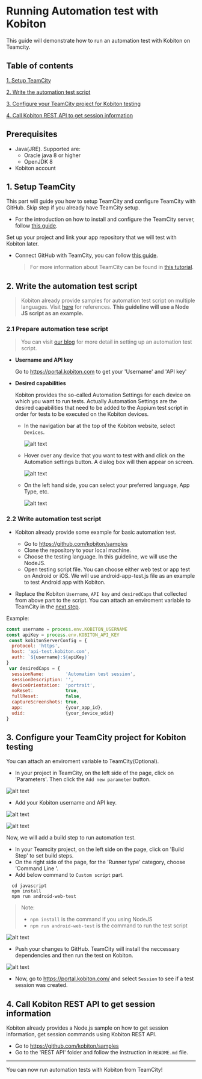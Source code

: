 # Running Automation test with Kobiton
This guide will demonstrate how to run an automation test with Kobiton on Teamcity.
## Table of contents
[1. Setup TeamCity](#1-setup-teamcity)

[2. Write the automation test script](#2-write-the-automation-test-script)

[3. Configure your TeamCity project for Kobiton testing](#3-configure-your-teamcity-project-for-kobiton-testing)

[4. Call Kobiton REST API to get session information](#4-call-kobiton-rest-api-to-get-session-information)
## Prerequisites 
- Java(JRE). Supported are:
  + Oracle java 8 or higher
  + OpenJDK 8
- Kobiton account
## 1. Setup TeamCity
This part will guide you how to setup TeamCity and configure TeamCity with GitHub. Skip step if you already have TeamCity setup.
 + For the introduction on how to install and configure the TeamCity server, follow [this guide](https://confluence.jetbrains.com/display/TCD18/Installing+and+Configuring+the+TeamCity+Server).

Set up your project and link your app repository that we will test with Kobiton later.
+ Connect GitHub with TeamCity, you can follow [this guide](https://confluence.jetbrains.com/display/TCD10/Integrating+TeamCity+with+VCS+Hosting+Services).
 
  > For more information about TeamCity can be found in [this tutorial](https://confluence.jetbrains.com/display/TCD10/TeamCity+Documentation).

## 2. Write the automation test script
> Kobiton already provide samples for automation test script on multiple languages. Visit [here](https://github.com/kobiton/samples) for references.
**This guideline will use a Node JS script as an example.**
### 2.1 Prepare automation tese script
 > You can visit [our blog](https://kobiton.com/blog/automation-web-appium-kobiton-nodejs/) for more detail in setting up an automation test script. 
+ **Username and API key**
  
  Go to https://portal.kobiton.com to get your 'Username' and 'API key'

+ **Desired capabilities**

  Kobiton provides the so-called Automation Settings for each device on which you want to run tests. Actually Automation Settings are the desired capabilities that need to be added to the Appium test script in order for tests to be executed on the Kobiton devices.

  + In the navigation bar at the top of the Kobiton website, select `Devices`.
 
    ![alt text](./assets/devices.png )
 
  + Hover over any device that you want to test with and click on the Automation settings button. A dialog box will then appear on screen.
 
    ![alt text](./assets/click_auto.png )
 
  + On the left hand side, you can select your preferred language, App Type, etc.
 
    ![alt text](./assets/automation.png ) 
### 2.2 Write automation test script
+ Kobiton already provide some example for basic automation test. 
  + Go to https://github.com/kobiton/samples
  + Clone the repository to your local machine.
  + Choose the testing language. In this guideline, we will use the NodeJS.
  + Open testing script file. You can choose either web test or app test on Android or iOS. We will use android-app-test.js file as an example to test Android app with Kobiton.

+ Replace the Kobiton `Username`, `API key` and `desiredCaps` that collected from above part to the script. You can attach an enviroment variable to TeamCity in the [next step](#3-configure-your-teamcity-project-for-kobiton-testing).

Example:

```javascript
const username = process.env.KOBITON_USERNAME
const apiKey = process.env.KOBITON_API_KEY
 const kobitonServerConfig = {
  protocol: 'https',
  host: 'api-test.kobiton.com',
  auth: `${username}:${apiKey}`
}
 var desiredCaps = {
  sessionName:        'Automation test session',
  sessionDescription: '', 
  deviceOrientation:  'portrait',  
  noReset:            true,
  fullReset:          false, 
  captureScreenshots: true,
  app:                {your_app_id}, 
  udid:               {your_device_udid}
}
```

## 3. Configure your TeamCity project for Kobiton testing
You can attach an enviroment variable to TeamCity(Optional).
+ In your project in TeamCity, on the left side of the page, click on 'Parameters'. Then click the `Add new parameter` button. 

![alt text](./assets/param.png )

+ Add your Kobiton username and API key.

![alt text](./assets/param_name.png )

![alt text](./assets/param_key.png )

Now, we will add a build step to run automation test.
+ In your Teamcity project, on the left side on the page, click on 'Build Step' to set build steps.
+ On the right side of the page,  for the 'Runner type' category, choose 'Command Line '.
+ Add below command to `Custom script` part.

```
  cd javascript
  npm install
  npm run android-web-test
```
> Note:
> + `npm install` is the command if you using NodeJS 
> + `npm run android-web-test` is the command to run the test script

![alt text](./assets/cmd.png )
+ Push your changes to GitHub. TeamCity  will install the neccessary dependencies and then run the test on Kobiton. 

![alt text](./assets/build_complete.png )

+ Now, go to https://portal.kobiton.com/ and select `Session` to see if a test session was created.
## 4. Call Kobiton REST API to get session information

Kobiton already provides a Node.js sample on how to get session information, get session commands using Kobiton REST API. 
+ Go to https://github.com/kobiton/samples
+ Go to the 'REST API' folder and follow the instruction in `README.md` file.
-------
You can now run automation tests with Kobiton from TeamCity!